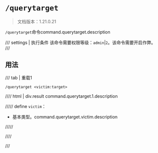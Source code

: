 # `/querytarget`

> 文档版本：1.21.0.21

`/querytarget`命令command.querytarget.description

/// settings | 执行条件
该命令需要权限等级：`admin`|`2`。该命令需要开启作弊。
///

## 用法

/// tab | 重载1
```mcfunction
/querytarget <victim:target>
```

//// html | div.result
command.querytarget.1.description

///// define
`victim`：<!-- md:samp target -->

- 基本类型。command.querytarget.victim.description


/////

////

///
